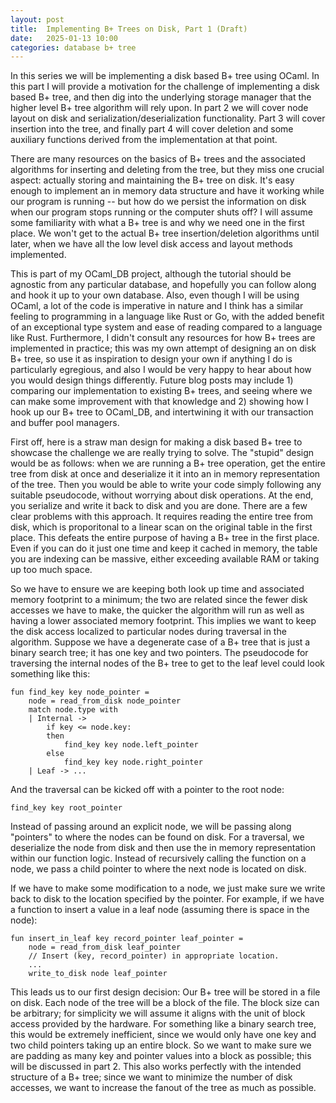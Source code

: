 ```yaml
---
layout: post
title:  Implementing B+ Trees on Disk, Part 1 (Draft)
date:   2025-01-13 10:00
categories: database b+ tree
---
```


In this series we will be implementing a disk based B+ tree using OCaml. In this part I will provide a motivation for the challenge of implementing a disk based B+ tree, and then dig into the underlying storage manager that the higher level B+ tree algorithm will rely upon. In part 2 we will cover node layout on disk and serialization/deserialization functionality. Part 3 will cover insertion into the tree, and finally part 4 will cover deletion and some auxiliary functions derived from the implementation at that point. 

There are many resources on the basics of B+ trees and the associated algorithms for inserting and deleting from the tree, but they miss one crucial aspect: actually storing and maintaining the B+ tree on disk. It's easy enough to implement an in memory data structure and have it working while our program is running -- but how do we persist the information on disk when our program stops running or the computer shuts off? I will assume some familiarity with what a B+ tree is and why we need one in the first place. We won't get to the actual B+ tree insertion/deletion algorithms until later, when we have all the low level disk access and layout methods implemented. 

This is part of my OCaml_DB project, although the tutorial should be agnostic from any particular database, and hopefully you can follow along and hook it up to your own database. Also, even though I will be using OCaml, a lot of the code is imperative in nature and I think has a similar feeling to programming in a language like Rust or Go, with the added benefit of an exceptional type system and ease of reading compared to a language like Rust. Furthermore, I didn't consult any resources for how B+ trees are implemented in practice; this was my own attempt of designing an on disk B+ tree, so use it as inspiration to design your own if anything I do is particularly egregious, and also I would be very happy to hear about how you would design things differently. Future blog posts may include 1) comparing our implementation to existing B+ trees, and seeing where we can make some improvement with that knowledge and 2) showing how I hook up our B+ tree to OCaml_DB, and intertwining it with our transaction and buffer pool managers.

First off, here is a straw man design for making a disk based B+ tree to showcase the challenge we are really trying to solve. The "stupid" design would be as follows: when we are running a B+ tree operation, get the entire tree from disk at once and deserialize it it into an in memory representation of the tree. Then you would be able to write your code simply following any suitable pseudocode, without worrying about disk operations. At the end, you serialize and write it back to disk and you are done. There are a few clear problems with this approach. It requires reading the entire tree from disk, which is proporitonal to a linear scan on the original table in the first place. This defeats the entire purpose of having a B+ tree in the first place. Even if you can do it just one time and keep it cached in memory, the table you are indexing can be massive, either exceeding available RAM or taking up too much space. 

So we have to ensure we are keeping both look up time and associated memory footprint to a minimum; the two are related since the fewer disk accesses we have to make, the quicker the algorithm will run as well as having a lower associated memory footprint. This implies we want to keep the disk access localized to particular nodes during traversal in the algorithm. Suppose we have a degenerate case of a B+ tree that is just a binary search tree; it has one key and two pointers. The pseudocode for traversing the internal nodes of the B+ tree to get to the leaf level could look something like this: 

```
fun find_key key node_pointer = 
    node = read_from_disk node_pointer 
    match node.type with 
    | Internal -> 
        if key <= node.key:
        then 
            find_key key node.left_pointer 
        else
            find_key key node.right_pointer 
    | Leaf -> ...
```

And the traversal can be kicked off with a pointer to the root node: 

```
find_key key root_pointer
```

Instead of passing around an explicit node, we will be passing along "pointers" to where the nodes can be found on disk. For a traversal, we deserialize the node from disk and then use the in memory representation within our function logic. Instead of recursively calling the function on a node, we pass a child pointer to where the next node is located on disk. 

If we have to make some modification to a node, we just make sure we write back to disk to the location specified by the pointer. For example, if we have a function to insert a value in a leaf node (assuming there is space in the node):

```
fun insert_in_leaf key record_pointer leaf_pointer = 
    node = read_from_disk leaf_pointer
    // Insert (key, record_pointer) in appropriate location. 
    ...
    write_to_disk node leaf_pointer
```

This leads us to our first design decision: Our B+ tree will be stored in a file on disk. Each node of the tree will be a block of the file. The block size can be arbitrary; for simplicity we will assume it aligns with the unit of block access provided by the hardware. For something like a binary search tree, this would be extremely inefficient, since we would only have one key and two child pointers taking up an entire block. So we want to make sure we are padding as many key and pointer values into a block as possible; this will be discussed in part 2. This also works perfectly with the intended structure of a B+ tree; since we want to minimize the number of disk accesses, we want to increase the fanout of the tree as much as possible. 









